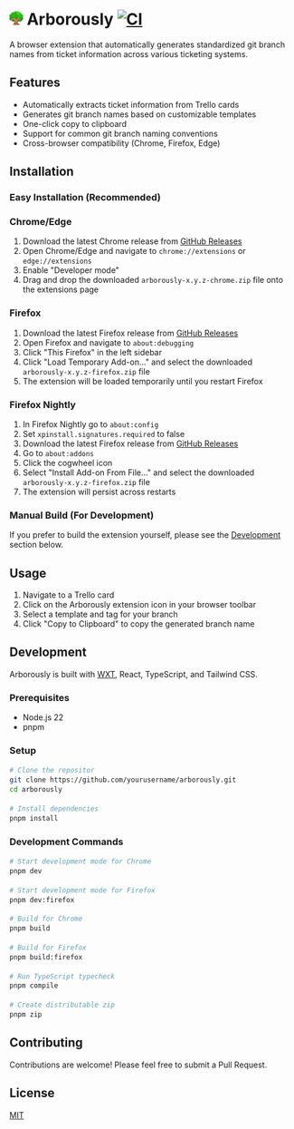 # ![logo](./public/icon/tree-arborously-24.png) Arborously [![CI](https://github.com/farmisen/arborously/actions/workflows/ci.yml/badge.svg)](https://github.com/farmisen/arborously/actions/workflows/ci.yml)

A browser extension that automatically generates standardized git branch names from ticket information across various ticketing systems.

## Features

- Automatically extracts ticket information from Trello cards
- Generates git branch names based on customizable templates
- One-click copy to clipboard
- Support for common git branch naming conventions
- Cross-browser compatibility (Chrome, Firefox, Edge)

## Installation

### Easy Installation (Recommended)

### Chrome/Edge

1. Download the latest Chrome release from [GitHub Releases](https://github.com/farmisen/arborously/releases)
2. Open Chrome/Edge and navigate to `chrome://extensions` or `edge://extensions`
3. Enable "Developer mode"
4. Drag and drop the downloaded `arborously-x.y.z-chrome.zip` file onto the extensions page

### Firefox

1. Download the latest Firefox release from [GitHub Releases](https://github.com/farmisen/arborously/releases)
2. Open Firefox and navigate to `about:debugging`
3. Click "This Firefox" in the left sidebar
4. Click "Load Temporary Add-on..." and select the downloaded `arborously-x.y.z-firefox.zip` file
5. The extension will be loaded temporarily until you restart Firefox

### Firefox Nightly

1. In Firefox Nightly go to `about:config`
2. Set `xpinstall.signatures.required` to false
3. Download the latest Firefox release from [GitHub Releases](https://github.com/farmisen/arborously/releases)
4. Go to `about:addons`
5. Click the cogwheel icon
6. Select "Install Add-on From File..." and select the downloaded `arborously-x.y.z-firefox.zip` file
7. The extension will persist across restarts

### Manual Build (For Development)

If you prefer to build the extension yourself, please see the [Development](#development) section below.

## Usage

1. Navigate to a Trello card
2. Click on the Arborously extension icon in your browser toolbar
3. Select a template and tag for your branch
4. Click "Copy to Clipboard" to copy the generated branch name

## Development

Arborously is built with [WXT](https://wxt.dev/), React, TypeScript, and Tailwind CSS.

### Prerequisites

- Node.js 22
- pnpm

### Setup

```bash
# Clone the repositor
git clone https://github.com/yourusername/arborously.git
cd arborously

# Install dependencies
pnpm install
```

### Development Commands

```bash
# Start development mode for Chrome
pnpm dev

# Start development mode for Firefox
pnpm dev:firefox

# Build for Chrome
pnpm build

# Build for Firefox
pnpm build:firefox

# Run TypeScript typecheck
pnpm compile

# Create distributable zip
pnpm zip
```

## Contributing

Contributions are welcome! Please feel free to submit a Pull Request.

## License

[MIT](LICENSE)
